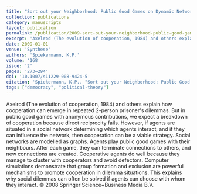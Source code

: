 ```yaml
---
title: "Sort out your Neighborhood: Public Good Games on Dynamic Networks"
collection: publications
category: manuscripts
layout: publication
permalink: /publication/2009-sort-out-your-neighborhood-public-good-games-on-dy
excerpt: 'Axelrod (The evolution of cooperation, 1984) and others explain how cooperation can emerge in repeated 2-person prisoner\'s dilemmas. But in public good games with anonymous contributions, we expect a...'
date: 2009-01-01
venue: 'Synthese'
authors: 'Spiekermann, K.P.'
volume: '168'
issue: '2'
pages: '273–294'
doi: '10.1007/s11229-008-9424-5'
citation: 'Spiekermann, K.P.. "Sort out your Neighborhood: Public Good Games on Dynamic Networks." <em>Synthese</em> 168, no. 2 (2009): 273–294.'
tags: ["democracy", "political-theory"]
---
```


Axelrod (The evolution of cooperation, 1984) and others explain how cooperation can emerge in repeated 2-person prisoner's dilemmas. But in public good games with anonymous contributions, we expect a breakdown of cooperation because direct reciprocity fails. However, if agents are situated in a social network determining which agents interact, and if they can influence the network, then cooperation can be a viable strategy. Social networks are modelled as graphs. Agents play public good games with their neighbours. After each game, they can terminate connections to others, and new connections are created. Cooperative agents do well because they manage to cluster with cooperators and avoid defectors. Computer simulations demonstrate that group formation and exclusion are powerful mechanisms to promote cooperation in dilemma situations. This explains why social dilemmas can often be solved if agents can choose with whom they interact. © 2008 Springer Science+Business Media B.V.
